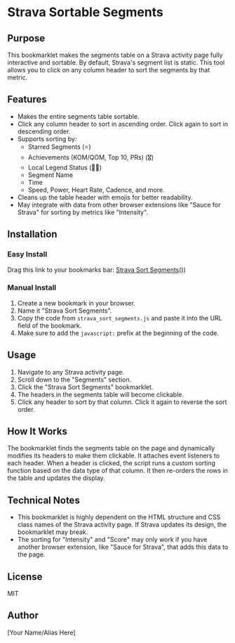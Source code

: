 # Strava Sortable Segments

## Purpose
This bookmarklet makes the segments table on a Strava activity page fully interactive and sortable. By default, Strava's segment list is static. This tool allows you to click on any column header to sort the segments by that metric.

## Features
- Makes the entire segments table sortable.
- Click any column header to sort in ascending order. Click again to sort in descending order.
- Supports sorting by:
  - Starred Segments (⭐️)
  - Achievements (KOM/QOM, Top 10, PRs) (🎖️)
  - Local Legend Status (🦸🏻)
  - Segment Name
  - Time
  - Speed, Power, Heart Rate, Cadence, and more.
- Cleans up the table header with emojis for better readability.
- May integrate with data from other browser extensions like "Sauce for Strava" for sorting by metrics like "Intensity".

## Installation

### Easy Install
Drag this link to your bookmarks bar: [Strava Sort Segments](javascript:(function()%7Bconst%20t%3D%7Bstar:(t,e)%3D>%7Bconst%20o%3Dnull!%3D%3Dt.querySelector(%22.starred-segment.active%22),n%3Dnull!%3D%3De.querySelector(%22.starred-segment.active%22)%3Bif(o!%3D%3Dn)return%20n-o%3Bconst%20s%3Dt%3D>%7Bconst%20e%3Dt.querySelector(%22.sauce-segment-score%22)%3Breturn%20e%3FparseInt(e.textContent.replace(%22,%22,%22%22)):0%7D%3Breturn%20s(e)-s(t)%7D,achievement:(t,e)%3D>%7Bconst%20o%3Dt%3D>%7Bconst%20e%3Dt.querySelector(%22.achievement-col%20.app-icon%22)%3Bif(!e)return%200%3Bconst%20t%3De.className%3Breturn%20console.log(%22Achievement%20classes:%22,t),t.includes(%22icon-at-kom-1%22)%3F1e3:t.includes(%22icon-at-kom-%22)%3F1e3-parseInt(t.match(/icon-at-kom-(%5Cd+)/)%5B1%5D):t.includes(%22icon-at-pr-%22)%3F500-parseInt(t.match(/icon-at-pr-(%5Cd+)/)%5B1%5D):0%7D,n%3Do(t),s%3Do(e)%3Breturn%20console.log(%22Achievement%20values:%22,n,s),s-n%7D,legend:(t,e)%3D>%7Bconst%20o%3Dt%3D>%7Bconst%20t%3Dt.querySelector(%22.local-legend-col%20.app-icon%22)%3Breturn%20t%3Ft.classList.contains(%22icon-local-legend%22)%3F1e3:500:0%7D,n%3Do(t),s%3Do(e)%3Breturn%20console.log(%22Legend%20values:%22,n,s),s-n%7C%7Ct.rowIndex-e.rowIndex%7D,name:(t,e)%3D>t.querySelector(%22.name%22).textContent.localeCompare(e.querySelector(%22.name%22).textContent),time:(t,e)%3D>%7Bconst%20o%3Dt%3D>t.includes(%22:%22)%3F(t%3Dt.split(%22:%22).map(Number)).length%3D%3D%3D3%3F3600*t%5B0%5D+60*t%5B1%5D+t%5B2%5D:60*t%5B0%5D+t%5B1%5D:parseInt(t)%3Breturn%20o(t.querySelector(%22.time-col%22).textContent)-o(e.querySelector(%22.time-col%22).textContent)%7D,numeric:(t,e,o)%3D>%7Bconst%20n%3DparseFloat(t.querySelector(o).textContent),s%3DparseFloat(e.querySelector(o).textContent)%3Breturn%20s-n%7D,intensity:(t,e)%3D>%7Bconst%20o%3Dt%3D>%7Bconst%20e%3Dt.querySelector(%22.effort-intensity%22)%3Bif(!e)return%200%3Bconst%20o%3De.querySelector(%22.ei-value%22)%3Breturn%20o%3FparseFloat(o.textContent):0%7D%3Breturn%20o(e)-o(t)%7D%7D%3Bfunction%20e(t)%7Bt.querySelectorAll(%22th%22).forEach((t%3D>%7Bt.removeAttribute(%22colspan%22),t.style.cursor%3D%22pointer%22%3Bconst%20e%3Dt,o%3De.cloneNode(!0)%3Be.parentNode.replaceChild(o,e)%7D))%3Bconst%20e%3Dt.querySelector(%22th.starred-col%22)%3Be%26%26(e.textContent%3D%22%E2%AD%90%EF%B8%8F%22)%3Bconst%20o%3Dt.querySelector(%22th.achievement-col%22)%3Bo%26%26(o.textContent%3D%22%F0%9F%8E%96%EF%B8%8F%22)%3Bconst%20n%3Dt.querySelector(%22th.local-legend-col%22)%3Bn%26%26(n.textContent%3D%22%F0%9F%A6%B8%F0%9F%8F%BB%22)%3Bconst%20s%3Dt.querySelector(%22th.name-col%22)%3Bif(s)%7Bconst%20t%3Ddocument.createElement(%22th%22)%3Bt.textContent%3D%22%F0%9F%8F%94%EF%B8%8F%22,t.style.cursor%3D%22pointer%22,s.after(t)%7Dconst%20r%3Dt.querySelector(%22th:nth-child(8)%22)%3Bif(r)%7Bconst%20t%3Ddocument.createElement(%22th%22)%3Bt.textContent%3D%22Power%22,t.style.cursor%3D%22pointer%22%3Bconst%20e%3Ddocument.createElement(%22th%22)%3Be.textContent%3D%22Intensity%22,e.style.cursor%3D%22pointer%22,r.parentNode.replaceChild(t,r),t.after(e)%7D%7Dfunction%20o(n)%7Be(n),n.querySelectorAll(%22th%22).forEach(((t,e)%3D>%7Bt.addEventListener(%22click%22,(()%3D>s(n,e)))%7D))%7Dfunction%20s(e,o)%7Bconsole.log(%22Sorting%20column:%22,o)%3Bconst%20n%3De.querySelector(%22tbody%22),s%3DArray.from(n.querySelectorAll(%22tr%22)),r%3D(()%3D>%7Bswitch(o)%7Bcase%200:return%20t.star%3Bcase%201:return%20t.achievement%3Bcase%202:return%20t.legend%3Bcase%203:return%20t.name%3Bcase%204:return()=%3E0%3Bcase%205:return%20t.time%3Bcase%206:return(e,o)%3D>t.numeric(e,o,%22td:nth-child(7)%22)%3Bcase%207:return(e,o)%3D>t.numeric(e,o,%22td:nth-child(8)%22)%3Bcase%208:return%20t.intensity%3Bcase%209:return(e,o)%3D>t.numeric(e,o,%22td:nth-child(10)%22)%3Bcase%2010:return(e,o)%3D>t.numeric(e,o,%22td:nth-child(11)%22)%3Bdefault:return(t,e)%3D>0%7D%7D))()%3Bs.sort(r),e.sorted%26%26e.sorted.column%3D%3D%3Do%3F(s.reverse(),e.sorted.asc%3D!e.sorted.asc):e.sorted%3D%7Bcolumn:o,asc:!0%7D,n.innerHTML%3D%22%22,s.forEach((t%3D>n.appendChild(t)))%7Dconst%20n%3Ddocument.getElementById(%22segments%22)%3Bn%3F(t%3Dn.querySelector(%22table%22))%3F(o(t),console.log(%22Table%20made%20sortable%22)):console.log(%22Table%20not%20found%22):console.log(%22Segments%20section%20not%20found%22)%7D)())

### Manual Install
1. Create a new bookmark in your browser.
2. Name it "Strava Sort Segments".
3. Copy the code from `strava_sort_segments.js` and paste it into the URL field of the bookmark.
4. Make sure to add the `javascript:` prefix at the beginning of the code.

## Usage
1. Navigate to any Strava activity page.
2. Scroll down to the "Segments" section.
3. Click the "Strava Sort Segments" bookmarklet.
4. The headers in the segments table will become clickable.
5. Click any header to sort by that column. Click it again to reverse the sort order.

## How It Works
The bookmarklet finds the segments table on the page and dynamically modifies its headers to make them clickable. It attaches event listeners to each header. When a header is clicked, the script runs a custom sorting function based on the data type of that column. It then re-orders the rows in the table and updates the display.

## Technical Notes
- This bookmarklet is highly dependent on the HTML structure and CSS class names of the Strava activity page. If Strava updates its design, the bookmarklet may break.
- The sorting for "Intensity" and "Score" may only work if you have another browser extension, like "Sauce for Strava", that adds this data to the page.

## License
MIT

## Author
[Your Name/Alias Here]
